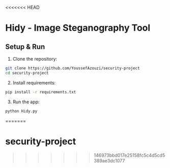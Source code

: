<<<<<<< HEAD
# Hidy - Image Steganography Tool

## Setup & Run

1. Clone the repository:
```bash
git clone https://github.com/YoussefAzouzi/security-project
cd security-project
```

2. Install requirements:
```bash
pip install -r requirements.txt
```

3. Run the app:
```bash
python Hidy.py
```
=======
# security-project
>>>>>>> 146973bbd017e25158fc5c4d5cd5389ae3dc1077
